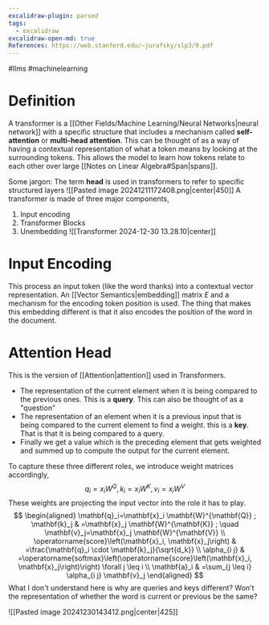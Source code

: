 ```yaml
---
excalidraw-plugin: parsed
tags:
  - excalidraw
excalidraw-open-md: true
References: https://web.stanford.edu/~jurafsky/slp3/9.pdf
---
```

#llms #machinelearning
# Definition
A transformer is a [[Other Fields/Machine Learning/Neural Networks|neural network]] with a specific structure that includes a mechanism called **self-attention** or **multi-head attention**. This can be thought of as a way of having a contextual representation of what a token means by looking at the surrounding tokens. This allows the model to learn how tokens relate to each other over large [[Notes on Linear Algebra#Span|spans]]. 

Some jargon:
The term **head** is used in transformers to refer to specific structured layers
![[Pasted image 20241211172408.png|center|450]]
A transformer is made of three major components, 
1. Input encoding
2. Transformer Blocks
3. Unembedding
![[Transformer 2024-12-30 13.28.10|center]]
# Input Encoding
This process an input token (like the word thanks) into a contextual vector representation. An [[Vector Semantics|embedding]] matrix $E$ and a mechanism for the encoding token position is used. The thing that makes this embedding different is that it also encodes the position of the word in the document. 

# Attention Head
This is the version of [[Attention|attention]] used in Transformers. 
- The representation of the current element when it is being compared to the previous ones. This is a **query**. This can also be thought of as a "question" 
- The representation of an element when it is a previous input that is being compared to the current element to find a weight. this is a **key**. That is that it is being compared to a query.  
- Finally we get a value which is the preceding element that gets weighted and summed up to compute the output for the current element. 

To capture these three different roles, we introduce weight matrices accordingly, 
$$
q_{i} = x_{i}W^{Q}, k_{i} = x_{i}W^{K}, v_{i} = x_{i}W^{V}
$$
These weights are projecting the input vector into the role it has to play. 
$$
\begin{aligned}
\mathbf{q}_i=\mathbf{x}_i \mathbf{W}^{\mathbf{Q}} ; \mathbf{k}_j & =\mathbf{x}_j \mathbf{W}^{\mathbf{K}} ; \quad \mathbf{v}_j=\mathbf{x}_j \mathbf{W}^{\mathbf{V}} \\
\operatorname{score}\left(\mathbf{x}_i, \mathbf{x}_j\right) & =\frac{\mathbf{q}_i \cdot \mathbf{k}_j}{\sqrt{d_k}} \\
\alpha_{i j} & =\operatorname{softmax}\left(\operatorname{score}\left(\mathbf{x}_i, \mathbf{x}_j\right)\right) \forall j \leq i \\
\mathbf{a}_i & =\sum_{j \leq i} \alpha_{i j} \mathbf{v}_j
\end{aligned}
$$
What I don't understand here is why are queries and keys different? Won't the representation of whether the word is current or previous be the same? 

![[Pasted image 20241230143412.png|center|425]]
